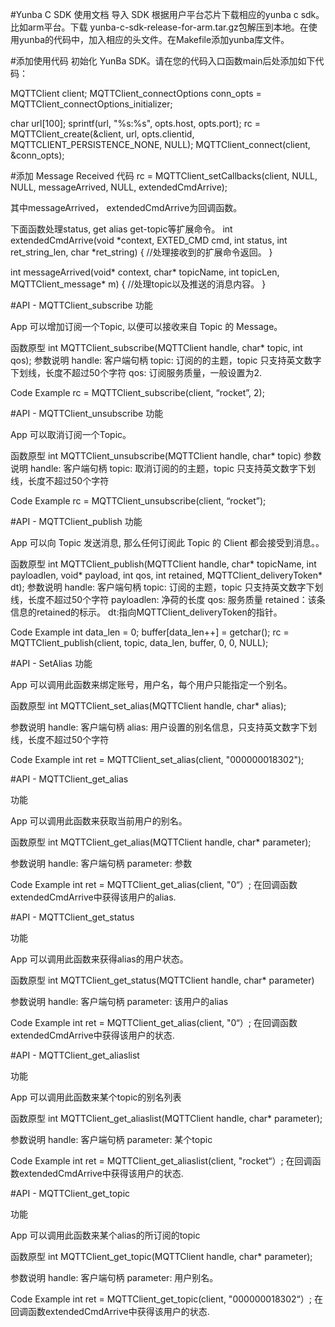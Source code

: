 #Yunba C SDK 使用文档
导入 SDK
根据用户平台芯片下载相应的yunba c sdk。比如arm平台。下载 yunba-c-sdk-release-for-arm.tar.gz包解压到本地。在使用yunba的代码中，加入相应的头文件。在Makefile添加yunba库文件。

#添加使用代码
初始化 YunBa SDK。请在您的代码入口函数main后处添加如下代码：

MQTTClient client;
MQTTClient_connectOptions conn_opts = MQTTClient_connectOptions_initializer;

char url[100];
sprintf(url, "%s:%s", opts.host, opts.port);
rc = MQTTClient_create(&client, url, opts.clientid, MQTTCLIENT_PERSISTENCE_NONE, NULL);
MQTTClient_connect(client, &conn_opts);

#添加 Message Received 代码
rc = MQTTClient_setCallbacks(client, NULL, NULL, messageArrived, NULL, extendedCmdArrive);

其中messageArrived， extendedCmdArrive为回调函数。

下面函数处理status, get alias get-topic等扩展命令。
int extendedCmdArrive(void *context, EXTED_CMD cmd, int status, int ret_string_len, char *ret_string)
{
  //处理接收到的扩展命令返回。
}

int messageArrived(void* context, char* topicName, int topicLen, MQTTClient_message* m)
{
  //处理topic以及推送的消息内容。
}

#API - MQTTClient_subscribe
功能

App 可以增加订阅一个Topic, 以便可以接收来自 Topic 的 Message。

函数原型
int MQTTClient_subscribe(MQTTClient handle, char* topic, int qos);
参数说明
handle: 客户端句柄
topic: 订阅的的主题，topic 只支持英文数字下划线，长度不超过50个字符
qos: 订阅服务质量，一般设置为2.

Code Example
rc = MQTTClient_subscribe(client, “rocket”, 2);

#API - MQTTClient_unsubscribe
功能

App 可以取消订阅一个Topic。

函数原型
int MQTTClient_unsubscribe(MQTTClient handle, char* topic)
参数说明
handle: 客户端句柄
topic: 取消订阅的的主题，topic 只支持英文数字下划线，长度不超过50个字符

Code Example
rc = MQTTClient_unsubscribe(client, “rocket”);

#API - MQTTClient_publish
功能

App 可以向 Topic 发送消息, 那么任何订阅此 Topic 的 Client 都会接受到消息。。

函数原型
int MQTTClient_publish(MQTTClient handle, char* topicName, int payloadlen, void* payload, int qos, int retained,
																 MQTTClient_deliveryToken* dt);
参数说明
handle: 客户端句柄
topic: 订阅的主题，topic 只支持英文数字下划线，长度不超过50个字符
payloadlen: 净荷的长度
qos: 服务质量
retained：该条信息的retained的标示。
dt:指向MQTTClient_deliveryToken的指针。

Code Example
int data_len = 0;
buffer[data_len++] = getchar();
rc = MQTTClient_publish(client, topic, data_len, buffer, 0, 0, NULL);

#API - SetAlias
功能

App 可以调用此函数来绑定账号，用户名，每个用户只能指定一个别名。

函数原型
int MQTTClient_set_alias(MQTTClient handle, char* alias);

参数说明
handle: 客户端句柄
alias: 用户设置的别名信息，只支持英文数字下划线，长度不超过50个字符

Code Example
int ret = MQTTClient_set_alias(client, "000000018302");


#API - MQTTClient_get_alias

功能

App 可以调用此函数来获取当前用户的别名。

函数原型
int MQTTClient_get_alias(MQTTClient handle, char* parameter);

参数说明
handle: 客户端句柄
parameter: 参数

Code Example
int ret = MQTTClient_get_alias(client, "0“）;
在回调函数extendedCmdArrive中获得该用户的alias.


#API - MQTTClient_get_status

功能

App 可以调用此函数来获得alias的用户状态。

函数原型
int MQTTClient_get_status(MQTTClient handle, char* parameter)

参数说明
handle: 客户端句柄
parameter: 该用户的alias

Code Example
int ret = MQTTClient_get_alias(client, "0“）;
在回调函数extendedCmdArrive中获得该用户的状态.


#API - MQTTClient_get_aliaslist

功能

App 可以调用此函数来某个topic的别名列表

函数原型
int MQTTClient_get_aliaslist(MQTTClient handle, char* parameter);

参数说明
handle: 客户端句柄
parameter: 某个topic

Code Example
int ret = MQTTClient_get_aliaslist(client, "rocket“）;
在回调函数extendedCmdArrive中获得该用户的状态.



#API - MQTTClient_get_topic

功能

App 可以调用此函数来某个alias的所订阅的topic

函数原型
int MQTTClient_get_topic(MQTTClient handle, char* parameter);

参数说明
handle: 客户端句柄
parameter: 用户别名。

Code Example
int ret = MQTTClient_get_topic(client, "000000018302“）;
在回调函数extendedCmdArrive中获得该用户的状态.
